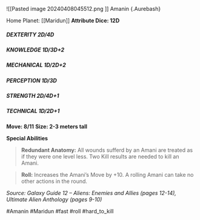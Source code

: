 ![[Pasted image 20240408045512.png ]]
Amanin {.Aurebash}

Home Planet: [[Maridun]]
**Attribute Dice: 12D**
##### DEXTERITY 2D/4D
##### KNOWLEDGE 1D/3D+2
##### MECHANICAL 1D/2D+2
##### PERCEPTION 1D/3D
##### STRENGTH 2D/4D+1
##### TECHNICAL 1D/2D+1
**Move: 8/11**
**Size: 2-3 meters tall**

**Special Abilities**
> **Redundant Anatomy:** All wounds sufferd by an Amani are treated as if they were one level less. Two Kill results are needed to kill an Amani.

> **Roll:** Increases the Amani’s Move by +10. A rolling Amani can take no other actions in the round.

*Source: Galaxy Guide 12 – Aliens: Enemies and Allies (pages 12-14), Ultimate Alien Anthology (pages 9-10)*

#Amanin #Maridun #fast #roll #hard_to_kill